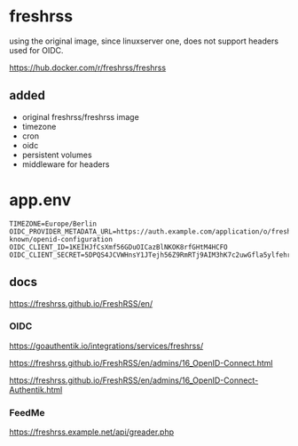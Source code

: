 # freshrss

using the original image, since linuxserver one, does not support headers used for OIDC.

https://hub.docker.com/r/freshrss/freshrss


## added

- original freshrss/freshrss image
- timezone
- cron
- oidc
- persistent volumes
- middleware for headers

# app.env

```
TIMEZONE=Europe/Berlin
OIDC_PROVIDER_METADATA_URL=https://auth.example.com/application/o/freshrss/.well-known/openid-configuration
OIDC_CLIENT_ID=1KEIHJfCsXmf56GDuOICazBlNKOK8rfGHtM4HCFO
OIDC_CLIENT_SECRET=5DPQS4JCVWHnsY1JTejh56Z9RmRTj9AIM3hK7c2uwGfla5ylfehr9k5IOHIXbGzRcezo98hR4aICyHuzg2a30NUaNmjGhJMxH29iGal88BzcDzYfXCyDBUMi87W1Q6zF
```


## docs

<https://freshrss.github.io/FreshRSS/en/>


### OIDC

<https://goauthentik.io/integrations/services/freshrss/>

<https://freshrss.github.io/FreshRSS/en/admins/16_OpenID-Connect.html>

<https://freshrss.github.io/FreshRSS/en/admins/16_OpenID-Connect-Authentik.html>

### FeedMe

<https://freshrss.example.net/api/greader.php>